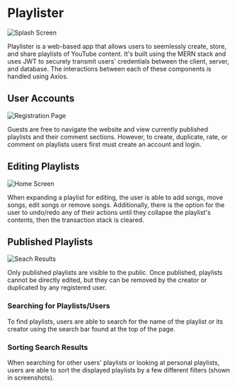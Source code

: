 # Playlister

![Splash Screen](https://cdn.discordapp.com/attachments/754438628758913098/1082176093982838824/Screenshot_2023-02-07_at_14-12-45_Playlister.png)

Playlister is a web-based app that allows users to seemlessly create, store, and share playlists of YouTube content. It's built using the MERN stack and uses JWT to securely transmit users' credentials between the client, server, and database. The interactions between each of these components is handled using Axios.

## User Accounts

![Registration Page](https://cdn.discordapp.com/attachments/754438628758913098/1082176093693423736/Screenshot_2023-02-07_at_14-13-14_Playlister.png)

Guests are free to navigate the website and view currently published playlists and their comment sections. However, to create, duplicate, rate, or comment on playlists users first must create an account and login. 

## Editing Playlists

![Home Screen](https://cdn.discordapp.com/attachments/754438628758913098/1082176093169143898/Screenshot_2023-02-07_at_14-15-17_Playlister.png)

When expanding a playlist for editing, the user is able to add songs, move songs, edit songs or remove songs. Additionally, there is the option for the user to undo/redo any of their actions until they collapse the playlist's contents, then the transaction stack is cleared.

## Published Playlists

![Seach Results](https://cdn.discordapp.com/attachments/754438628758913098/1082186509467267092/Screenshot_2023-03-06_at_01-22-30_Playlister.png)

Only published playlists are visible to the public. Once published, playlists cannot be directly edited, but they can be removed by the creator or duplicated by any registered user.

### Searching for Playlists/Users

To find playlists, users are able to search for the name of the playlist or its creator using the search bar found at the top of the page. 

### Sorting Search Results

When searching for other users' playlists or looking at personal playlists, users are able to sort the displayed playlists by a few different filters (shown in screenshots).

